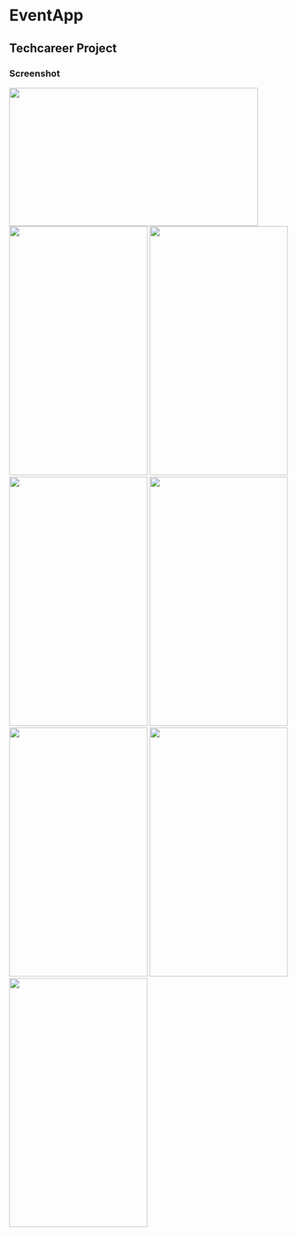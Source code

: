 # EventApp
## Techcareer Project
### Screenshot
<img src="https://github.com/SalimCanTetiker/EventApp/assets/99422185/b948d89f-86a7-444b-a06a-88b6fb14e6dc" height='250' width='450'>
<img src='https://github.com/SalimCanTetiker/EventApp/assets/99422185/25f1fc3b-4d9b-4564-9706-0e108482769e' width='250' height='450' >
<img src='https://github.com/SalimCanTetiker/EventApp/assets/99422185/68b68d1b-6087-4f22-8e09-a4b2b38bf5ec' width='250' height='450' >
<img src='https://github.com/SalimCanTetiker/EventApp/assets/99422185/b18663a4-c11a-44c3-bab3-01adc8ce4a55' width='250' height='450' >
<img src='https://github.com/SalimCanTetiker/EventApp/assets/99422185/28b13028-18a2-4697-b6d0-7fadb70de1c8' width='250' height='450' >
<img src='https://github.com/SalimCanTetiker/EventApp/assets/99422185/29749e39-31a7-46a0-8105-bfbeecf2d4b3' width='250' height='450' >
<img src='https://github.com/SalimCanTetiker/EventApp/assets/99422185/10630892-315a-48aa-906e-1d0a018fd139' width='250' height='450' >
<img src='https://github.com/SalimCanTetiker/EventApp/assets/99422185/00adc906-bb95-45b2-9089-75d92384fcc7' width='250' height='450' >


